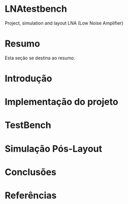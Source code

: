 # LNAtestbench
Project, simulation and layout LNA (Low Noise Amplifier)
# Resumo
Esta seção se destina ao resumo.
# Introdução
# Implementação do projeto
# TestBench
# Simulação Pós-Layout
# Conclusões
# Referências

